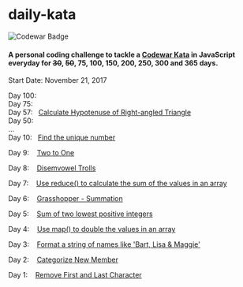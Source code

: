 # daily-kata
![Codewar Badge](https://www.codewars.com/users/tinuola/badges/large)</br>
#### A personal coding challenge to tackle a [Codewar Kata](https://www.codewars.com/) in JavaScript everyday for ~~30~~, ~~50~~, 75, 100, 150, 200, 250, 300 and 365 days.

Start Date: November 21, 2017</br>

Day 100:
</br>
Day 75:
</br>
Day 57:&nbsp;&nbsp; [Calculate Hypotenuse of Right-angled Triangle](https://www.codewars.com/kata/525a3d6b85a9a47fcf00055a)
</br>
Day 50:
</br>
...
</br>
Day 10:&nbsp;&nbsp; [Find the unique number](https://www.codewars.com/kata/585d7d5adb20cf33cb000235) 
</br>

Day 9:&nbsp;&nbsp;&nbsp; [Two to One](https://www.codewars.com/kata/5656b6906de340bd1b0000ac) 
</br>

Day 8:&nbsp;&nbsp;&nbsp; [Disemvowel Trolls](https://www.codewars.com/kata/52fba66badcd10859f00097e) 
</br>

Day 7:&nbsp;&nbsp;&nbsp; [Use reduce() to calculate the sum of the values in an array](https://www.codewars.com/kata/532b4057484b0e58e8000766)
</br>

Day 6:&nbsp;&nbsp;&nbsp; [Grasshopper - Summation](https://www.codewars.com/kata/55d24f55d7dd296eb9000030)
</br>

Day 5:&nbsp;&nbsp;&nbsp; [Sum of two lowest positive integers](https://www.codewars.com/kata/558fc85d8fd1938afb000014) 
</br>

Day 4:&nbsp;&nbsp;&nbsp; [Use map() to double the values in an array](https://www.codewars.com/kata/53951fff369894e4f10007a9) 
</br>

Day 3:&nbsp;&nbsp;&nbsp; [Format a string of names like 'Bart, Lisa & Maggie'](https://www.codewars.com/kata/53368a47e38700bd8300030d)
</br>

Day 2:&nbsp;&nbsp;&nbsp; [Categorize New Member](https://www.codewars.com/kata/5502c9e7b3216ec63c0001aa)
</br>

Day 1:&nbsp;&nbsp;&nbsp; [Remove First and Last Character](https://www.codewars.com/kata/56bc28ad5bdaeb48760009b0)
